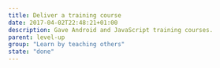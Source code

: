 ```yaml
---
title: Deliver a training course
date: 2017-04-02T22:48:21+01:00
description: Gave Android and JavaScript training courses.
parent: level-up
group: "Learn by teaching others"
state: "done"
---
```

